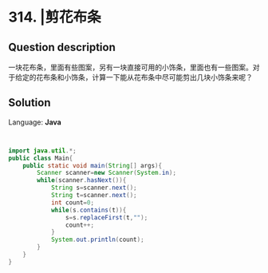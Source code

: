 # 314. |剪花布条

## Question description


一块花布条，里面有些图案，另有一块直接可用的小饰条，里面也有一些图案。对于给定的花布条和小饰条，计算一下能从花布条中尽可能剪出几块小饰条来呢？


## Solution

Language: **Java**

```Java


import java.util.*;
public class Main{
    public static void main(String[] args){
        Scanner scanner=new Scanner(System.in);
        while(scanner.hasNext()){
            String s=scanner.next();
            String t=scanner.next();
            int count=0;
            while(s.contains(t)){
                s=s.replaceFirst(t,"");
                count++;
            }
            System.out.println(count);
        }
    }
}
```


